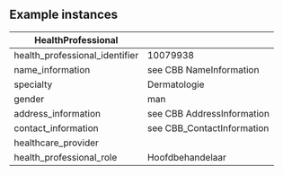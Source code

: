 ## Example instances

| HealthProfessional    |                   |
|-----------------|-------------------|
| health_professional_identifier | 10079938  
| name_information |  see CBB NameInformation 
| specialty | Dermatologie
| gender | man 
| address_information | see CBB AddressInformation 
| contact_information | see CBB_ContactInformation 
| healthcare_provider | 
| health_professional_role | Hoofdbehandelaar 


